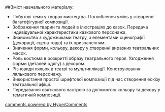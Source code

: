 <div id="hypercomments_widget" class="js-hypercomments-widget invisible"></div>

##Зміст навчального матеріалу:

* Побутові теми у творах мистецтва. Поглиблення умінь у створенні багатофігурної композиції. 
* Зображення тварин та людей в ілюстраціях до казок. Передача індивідуальної характеристики казкового персонажа.
* Знайомство з художниками  театру, з елементами сценографії (декорації, сцена тощо) та їх призначенням.
* Значення форми, кольору, декору у створенні виразних театральних масок.
* Роль костюма в розкритті образу театрального героя. Узгодження форми (деталей одягу) з декором.
* Різновиди ляльок в театрі та мультиплікації. Конструювання лялькового персонажу.
* Використання простої шрифтової композиції під час створення ескізу театральної афіші. 
* Передавання святкового настрою за допомогою кольору та декору у тематичній композиції.

 

<div class="js-hypercomments-container">
    <a href="http://hypercomments.com" class="hc-link" title="comments widget">comments powered by HyperComments</a>
</div>
